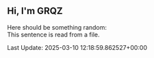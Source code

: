 ## Hi, I'm GRQZ
Here should be something random:  
This sentence is read from a file.


Last Update: 2025-03-10 12:18:59.862527+00:00
